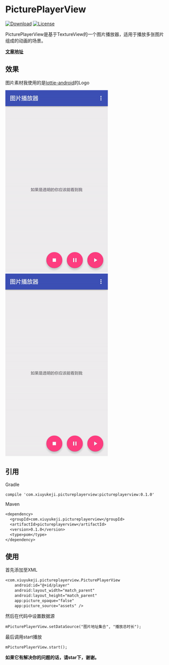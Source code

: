 # PicturePlayerView

[![Download](https://img.shields.io/badge/Download-0.1.0-blue.svg)](https://bintray.com/a483210/maven/pictureplayerview/_latestVersion)
[![License](https://img.shields.io/badge/license-Apache%202-green.svg)](https://www.apache.org/licenses/LICENSE-2.0)

PicturePlayerView是基于TextureView的一个图片播放器，适用于播放多张图片组成的动画的场景。

**[文章地址](http://www.jianshu.com/p/53f9bd1fa1a6)**

## 效果

图片素材我使用的是[lottie-android](https://github.com/airbnb/lottie-android)的Logo

![不透明底](gifts/lottielogo_gif.gif)
![透明底](gifts/lottielogo_transparent_gif.gif)

## 引用

Gradle

    compile 'com.xiuyukeji.pictureplayerview:pictureplayerview:0.1.0'
    
Maven

    <dependency>
      <groupId>com.xiuyukeji.pictureplayerview</groupId>
      <artifactId>pictureplayerview</artifactId>
      <version>0.1.0</version>
      <type>pom</type>
    </dependency>

## 使用

首先添加至XML

    <com.xiuyukeji.pictureplayerview.PicturePlayerView
        android:id="@+id/player"
        android:layout_width="match_parent"
        android:layout_height="match_parent"
        app:picture_opaque="false"
        app:picture_source="assets" />

然后在代码中设置数据源

    mPicturePlayerView.setDataSource("图片地址集合", "播放总时长");

最后调用start播放

    mPicturePlayerView.start();

**如果它有解决你的问题的话，请star下，谢谢。**
